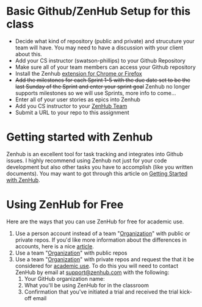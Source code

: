 # Basic Github/ZenHub Setup for this class 
* Decide what kind of repository (public and private) and strucuture your team will have. You may need to have a discussion with your client about this.
* Add your CS instructor (swatson-phillips) to your Github Repository
* Make sure all of your team members can access your Github repository
* Install the Zenhub [extension for Chrome or Firefox](https://www.zenhub.com/extension)
* ~~Add the milestones for each Sprint 1-5 with the due date set to be the last Sunday of the Sprint and enter your sprint goal~~ Zenhub no longer supports milestones so we will use Sprints, more info to come...
* Enter all of your user stories as epics into Zenhub
* Add you CS instructor to your [ZenHub Team](https://help.zenhub.com/support/solutions/articles/43000035792-inviting-your-team-to-zenhub)
* Submit a URL to your repo to this assignment

# Getting started with Zenhub
Zenhub is an excellent tool for task tracking and integrates into Github issues. I highly recommend using Zenhub not just for your code development but also other tasks you have to accomplish (like you written documents). 
You may want to got through this article on [Getting Started with ZenHub](https://help.zenhub.com/support/solutions/folders/43000553376).

# Using ZenHub for Free

Here are the ways that you can use ZenHub for free for academic use.

1. Use a person account instead of a team "[Organization](https://docs.github.com/en/organizations)" with public or private repos. If you'd like more information about the differences in accounts, here is a nice [article](https://docs.github.com/en/get-started/learning-about-github/types-of-github-accounts).
2. Use a team "[Organization](https://docs.github.com/en/organizations)" with public repos
3. Use a team "[Organization](https://docs.github.com/en/organizations)" with private repos and request the that it be considered for [academic use](https://help.zenhub.com/support/solutions/articles/43000472530-using-zenhub-for-academic-use). To do this you will need to contact ZenHub by email at support@zenhub.com with the following:
    1. Your GitHub organization name:
    2. What you'll be using ZenHub for in the classroom
    3. Confirmation that you've initiated a trial and received the trial kick-off email

